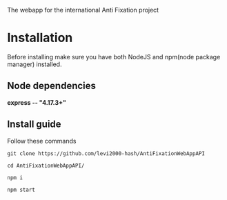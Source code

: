 The webapp for the international Anti Fixation project

# Installation
Before installing make sure you have both NodeJS and npm(node package manager) installed.

## Node dependencies

**express -- "4.17.3+"**

## Install guide

Follow these commands

```console
git clone https://github.com/levi2000-hash/AntiFixationWebAppAPI
```

```console
cd AntiFixationWebAppAPI/
```

```console
npm i
```

```console
npm start
```